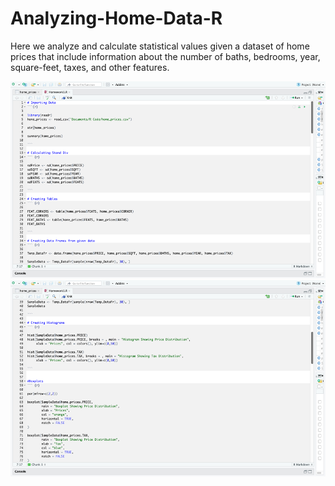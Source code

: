 # Analyzing-Home-Data-R
Here we analyze and calculate statistical values given a dataset of home prices that include information about the number of baths, bedrooms, year, square-feet, taxes, and other features.

![Hello](img/Picture1.png)
![Hi](img/Picture2.png)
